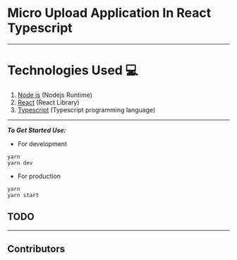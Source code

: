 # Micro Upload Application In React Typescript
___
# Technologies Used 💻
1. [Node js](https://nodejs.org) (Nodejs Runtime)
2. [React](https://fr.reactjs.org/) (React Library)
3. [Typescript](https://www.typescriptlang.org/) (Typescript programming language)

___
***To Get Started Use:***
* For development
```
yarn
yarn dev
```
* For production
```
yarn
yarn start
```

## TODO


___
## Contributors

